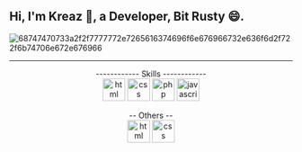 ## <h2>Hi, I'm Kreaz 👋, a Developer, Bit Rusty 😄.</h2>

![68747470733a2f2f7777772e7265616374696f6e676966732e636f6d2f722f6b74706e672e676966](https://github.com/theKREAZ/theKREAZ/assets/127121809/2be9f765-678a-4ce7-a3ac-d2b898afc28e)
- - - -

<p align="center">
------------ Skills ------------
<br/>
<img src="https://cdn.worldvectorlogo.com/logos/html-1.svg" alt="html" width="40" height="40"/>
<img src="https://cdn.worldvectorlogo.com/logos/css-3.svg" alt="css" width="40" height="40"/>
<img src="https://cdn.worldvectorlogo.com/logos/php-logo-only-letter.svg"  alt="php" width="40" height="40"/> 
<img src="https://cdn.worldvectorlogo.com/logos/logo-javascript.svg" alt="javascript" width="40" height="40"/>
</p>

<p align="center">
-- Others --
<br/>
<img src="https://camo.githubusercontent.com/d38ffb5817f8cc5ca0625ea326347f74f26c17452d158aceda84789070d061df/68747470733a2f2f75706c6f61642e77696b696d656469612e6f72672f77696b6970656469612f636f6d6d6f6e732f7468756d622f352f35392f56697375616c5f53747564696f5f49636f6e5f323031392e7376672f3132303070782d56697375616c5f53747564696f5f49636f6e5f323031392e7376672e706e67" alt="html" width="40" height="40"/>
<img src="https://camo.githubusercontent.com/13a4ffd69c3eee667515dbcc013b03158b43353978ae5c90c04b4ba87a839dcd/68747470733a2f2f63646e2e69636f6e2d69636f6e732e636f6d2f69636f6e73322f323130372f504e472f3531322f66696c655f747970655f7673636f64655f69636f6e5f3133303038342e706e67" alt="css" width="40" height="40"/>
</p>

